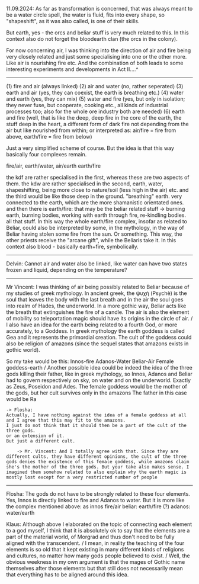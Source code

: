 

11.09.2024:
As far as transformation is concerned, that was always meant to be a water circle spell, the water is fluid, fits into every shape, so "shapeshift", as it was also called, is one of their skills. 

But earth, yes - the orcs and beliar stuff is very much related to this. In this context also do not forget the bloodearth clan (the orcs in the colony). 

For now concerning air, I was thinking into the direction of air and fire being very closely related and just some specialising into one or the other more. Like air is nourishing fire etc. And the combination of both leads to some interesting experiments and developments in Act II....^

---

(1) fire and air (always linked)
(2) air and water (no, rather seperated)
(3) earth and air (yes, they can coexist, the earth is breathing etc.)
(4) water and earth (yes, they can mix) 
(5) water and fire (yes, but only in isolation; they never fuse, but cooperate, cooking etc., all kinds of industrial processes too; also for the whole ore industry both are needed)
(6) earth and fire (well, that is like the deep, deep fire in the core of the earth, the stuff deep in the heart, a different form of dark fire not depending from the air but like nourished from within; or interpreted as: air/fire = fire from above, earth/fire = fire from below)

Just a very simplified scheme of course. But the idea is that this way basically four complexes remain.

fire/air,
earth/water,
air/earth
earth/fire

the kdf are rather specialised in the first, whereas these are two aspects of them.
the kdw are rather specialised in the second, earth, water, shapeshifting, being more close to nature/soil (less high in the air) etc. 
and the third would be like those deep in the ground. "breathing" earth. very connected to the earth, which are the more shamanistic orientated ones. 
and then there is earth/fire: that may be the beliar related stuff -> burning earth, burning bodies, working with earth through fire, re-kindling bodies. all that stuff. In this way the whole earth/fire complex, insofar as related to Beliar, could also be interpreted by some, in the mythology, in the way of Beliar having stolen some fire from the sun. Or something. This way, the other priests receive the "arcane gift", while the Beliaris take it.
In this context also blood - basically earth+fire, symbolically.

---

Delvin: Cannot air and water also be linked, like water can have two states frozen and liquid, depending on the temperature?

---

Mr Vincent: I was thinking of air being possibly related to Beliar because of my studies of greek mythology. In ancient greek, the ψυχή (Psychè) is the soul that leaves the body with the last breath and in the air the soul goes into realm of Hades, the underworld. In a more gothic way, Beliar acts like the breath that extinguishes the fire of a candle. The air is also the element of mobility so teleportation magic should have its origins in the circle of air.
/
I also have an idea for the earth being related to a fourth God, or more accurately, to a Goddess. In greek mythology the earth goddess is called Gea and it represents the primordial creation. The cult of the goddess could also be religion of amazons (since the sequel states that amazons exists in gothic world). 

So my take would be this: 
Innos-fire 
Adanos-Water
Beliar-Air
Female goddess-earth
/
Another possible idea could be indeed the idea of the three gods killing their father, like in greek mythology, so Innos, Adanos and Beliar had to govern respectively on sky, on water and on the underworld. Exactly as Zeus, Poseidon and Ades. The female goddess would be the mother of the gods, but her cult survives only in the amazons
The father in this case would be Ra

    -> Flosha:
    Actually, I have nothing against the idea of a female goddess at all and I agree that this may fit to the amazons.
    I just do not think that it should then be a part of the cult of the three gods.
    or an extension of it.
    But just a different cult.

        -> Mr. Vincent: And I totally agree with that. Since they are different cults, they have different opinions, the cult of the three gods denies the existence of this female goddess, while amazons claim she's the mother of the three gods. But your take also makes sense. I imagined them somehow related to also explain why the earth magic is mostly lost except for a very restricted number of people

---

Flosha: The gods do not have to be strongly related to these four elements. Yes, Innos is directly linked to fire and Adanos to water. But it is more like the complex mentioned above:
as innos fire/air
beliar: earth/fire (?)
adanos: water/earth 

Klaus: Although above I elaborated on the topic of connecting each element to a god myself, I think that it is absolutely ok to say that the elements are a part of the material world, of Morgrad and thus don't need to be fully aligned with the transcendent. /
I mean, in reality the teaching of the four elements is so old that it kept existing in many different kinds of religions and cultures, no matter how many gods people believed to exist. /
Well, the obvious weekness in my own argument is that the mages of Gothic name themselves after those elements but that still does not necessarily mean that everything has to be aligned around this idea.

